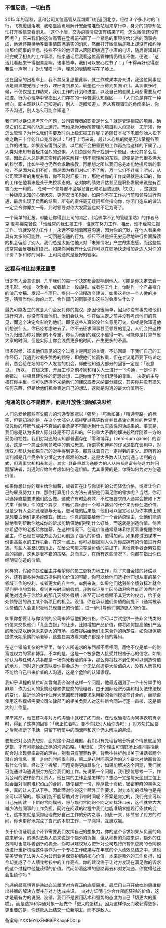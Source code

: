 ### 不懂反馈，一切白费 

2015 年的深秋，我和公司某位高管从深圳乘飞机返回北京，经过 3 个多小时的飞行，飞机缓缓落地，我略显疲惫地解开安全带准备站起来拿行李，身旁的领导却急忙打开微信查看消息。「这个小唐，交办的事情应该有结果了吧，怎么微信还没有回呢？」原来我们的这位高管在登机前布置了一个紧急的事项交给北京的同事完成，他满怀期待地等着事情圆满落实的消息，然而打开微信后屏幕上却没有如约弹出那位同事的信息。按捺不住的他话音未落随即拨通了小唐的电话，随后得知其已经完成了相关的工作事项。结束通话后我看这位高管神情仍稍显不悦，便说：「这活儿看起来干得很漂亮啊，诸事皆毕，我们可以安心过节了！」「干得再好也得跟我说一声啊！」对方轻叹一声，埋怨的表情都写在了脸上。 

坐在回家的出租车上，我不禁反复思量此事，就工作成果本身来讲，我这位同事应该是圆满地完成了任务，理应得到嘉奖，最差也不应得到负面评价。其实很多时候，不仅仅是工作结果，我们工作的计划和进度，以及自己的直属上司都需要及时把控。行为心理学中曾指出人们存在的一种普遍认知误区——「人们总是存在一种倾向，即主观默认自己知道的，别人一定都知道」。但从客观事实的角度来讲，你不去沟通，别人怎么可能会知道？ 

我们可以换位思考这个问题，公司管理者的职责是什么？就是管理相应的项目，确保它们在正常的轨道上运行。而如果你对你所管理的项目和人的现状一无所知，你怎么管理？为什么我们需要及时向上级汇报工作呢？追随日本松下电器创始人松下幸之助三十年的江口克彦说过：「对于上司来说，最让人心焦的就是无法掌握各项工作的进度。如果没有得到反馈，以后就不会把重要的工作再交给这样的下属了。」人类对未知有着极其强烈的恐惧，人们总是倾向于找到一个原因，无论其多么荒谬。因此古人总是用其崇拜的神来解释一切不能理解的东西，即便是近代很多伟大的科学家，比如牛顿也仍然会求助宗教，再想想之所以我们总是本能地排斥新的事物，不是因为它们不好，而是因为我们对它们不了解，万一它们不好呢？所以，从公司管理者的角度来看，你不及时汇报工作，那他对你的工作成果就是未知的，你的工作在他看来是处于失控状态的。这对你的绩效评估甚至是职业发展来说是有百害而无一利的。  任何一个领导都不会容忍自己和项目或团队「失联」  ，这就是一种极度未知的心理状态，更何况很多时候，如果你不在工作执行前和领导进行沟通，最后出现了负面的结果，所有的责任毫无疑问都会指向你，你闭门造车的做法一定会令你罪加一等，此时领导对你大发雷霆也就不足为奇了。 

一个简单的汇报，却能让你得到上司的肯定，《哈佛学不到的管理策略》的作者马克·麦考梅克曾说：「谁经常向我汇报工作，谁就在努力工作，相反，谁不经常汇报工作，谁就没努力工作！」永远不要想着回避沟通，因为你的沉默，在他人看来会具有太多的可能性。一切回避沟通的行为，都只不过是把无穷无尽地进行负面解读的机会留给了别人。我们总是太低估他人对「未知情况」产生的焦虑感，而这些焦虑常常会反噬我们自己。如果你问我有什么诀窍可以在职场快速增加身边人对你的评价？多和你的同事、上司沟通就是最好的答案。 

### 过程有时比结果还重要 

很少有人会意识到，几乎我们的每一个决定都会影响到他人，可能是你决定去看一场电影、参加一次聚会，或者踏上一段旅程。或者在工作上，你制作一个产品推介的演示文稿、发起一个项目、提出一个流程改变建议，如果这是你一个人做的决定，猜猜当你向你的上司、合作部门的同事提出这些时会发生什么？ 

最先可能发生的就是人们会反对你的提议，原因也很简单，因为你没有事先和他们进行沟通，你没有尊重他们。他们会认为，你在做决定之前并没有考虑他们的意见，而这个决定会影响到他们。即便这些人真的没什么意见可说，抑或是你知道他们想说什么，你已经考虑进去了。你不去征求同事甚至领导的意见，人们会把这种行为归结为你对他们的不尊重，你认为他们的建议不值得一听。可能你是打算节省大家的时间，但是实际上你会浪费更多的时间，产生更多的矛盾。 

很多时候，征求他们意见的这个过程才是问题的关键。不妨回顾一下我们自己的工作经历，我遇到过很多优秀的领导，即便他们位高权重，但在会议尾声要下结论之前，总会给在场的每个人发言的机会，即便他知道大部分的回答一定是：「没意见。」所以，  在做决定、开展工作之前不妨和相关人士进行一下沟通，一是你不会错过一些极具建设性的奇思妙想，二是你给予了他们足够的尊重。  决定的主导权在你手里，你可以选择不采纳他们的建议或者采纳部分建议，其实你并没有损失任何东西，但是给他们机会表达自己的想法，这就是沟通的最大价值所在。 

### 沟通的核心不是博弈，而是开放性问题解决思维 

人们总爱给那些有说服力的沟通专家冠以「强势」「巧舌如簧」「精通套路」的标签，但要知道的是，在这个大部分人都接受过高等教育并具备独立思维的世界里，仅凭你的坏脾气或并不真诚的奉承是不可能达到什么实质性沟通成果的。事实是，我们总是认为多数人际分歧是不可调和的，任何重大矛盾的解决必然伴随着一方的妥协和牺牲。我们对沟通的认知都普遍存在「零和博弈」（zero-sum game）的谬误，这是一个商业谈判领域中的前沿概念。所谓零和博弈的谬误是指在谈判中，对话双方都认为如果自己的对手得到更多，那意味着自己一定得到的更少。即所有的谈判都是几个竞争者分恒定大小蛋糕的游戏，这是大多数人认为沟通与谈判的方式，但离事实却相去甚远。其实  具备卓越沟通能力的人从来都是富有创造力的问题解决者，沟通时应始终考虑如何创造价值。尤其重要的是，你将如何为对方创造价值。  

如果你想让你的雇主给你加薪，或者正在让与你谈判的公司降低价格，或者让你自己的雇员努力工作，那你打算用什么方法去说服他们满足你的需求呢？当然，你可以选择直接要求他们这么做。这或许有时会奏效，不过被要求的人通常会按如下方式来「解读」你的这个要求，即他们要付出一个可以接受的代价来为你创造价值。但是少有人会如此理智与无私，更可能的后果是：他们可以坚定地认为你本质上就是想要占他们更多的便宜。因此，你真的需要给他们一个合适的理由，让他们能清晰地看到帮助你达成你的诉求能确保他们得到什么好处，而这就是创造价值。倘若你希望你的老板给你加薪，在这种情况下，创造价值通常意味着你要着重提醒你的雇主，你已经在哪些方面为公司创造了超凡的价值，值得加薪。如果你试图谋求一份更高薪水的工作机会，在这一点上，你可以根据别人认为你应拥有的价值进行沟通。有些人甚至试图指出，在给公司带来等量价值的前提下，其他竞争者会索要更高的报酬，这也是很不错的策略。总而言之，在所有这些情况下，你都在指出你已经明显创造的价值。 

同样的，假如你是位雇主并希望你的员工更努力地工作，除了来自金钱的补偿以外，还有很多种为雇员提供附加价值的可能，你可以给他们选择他们想从事的某个领域工作的权利，或者更大的自主性。举例来说，如果他们达到某个绩效标准就会受到更少的监督，得到更长时间的假期，我敢保证员工因劳动积极性低而浪费的时间绝对远多于你给出的那几天额外假期；甚至可以考虑赋予其更大的权力，给予身处领导层的员工某个新项目的机会。没错，你在承认他们价值的前提下（通常被承认价值的人会更积极地兑现自己的价值），进一步引导他们创造更大的价值。 

如果你想要让与你谈判的公司来降低他们的价格，你可以尝试提供一些非金钱类的价值来交换他们「真金白银」的让步，比如增加产品价值，你将如何提高他们产品的曝光度以确保未来更大的市场，或者提供给他们未来合作的确定性，如你担保能提供长期采购的承诺等，这些在卖方看来或许都是不错的筹码。 

在这个错综复杂的世界里，每个人所追求的东西都不尽相同，而绝不仅是单一的财富或权力的零和博弈。不幸的是，这是一个被多数人接受并根植于心的信念。如果你认为与任何人共事都是一场你死我活的斗争，那么你将找不到任何可以创造价值的地方，同时这也就意味着你将会成为一个无法创造更大价值的人，没有人愿意和不能给自己带来价值的人沟通，这是个危险的认知谬误。 

我知乎课程的某位听众曾向我咨询过这样一个问题，他最近遇到了一个十分棘手的麻烦：作为公司的采购经理和供应商的管理者，由于国际经济形势和相关法律法规的变化，最近他的合作伙伴大范围都开始要求采用新的合同模板签订合约，而能否使用这些模板需要公司法律部门的相关负责人对这些新合同进行逐一审核，这是很大的工作量。 

果不其然，他在首次与对方的沟通中就吃了闭门羹，在他拨通电话向同事表明需求时，得到了这样的回答：「我正忙着呢，要不你找别人给你办吧！」对方匆忙回答之后就挂断了电话，只留下听筒中的滴滴声和这个仍未解决的麻烦。 

要想说对必须先想对，面对这个沟通难题，我们只有先理智地分析这个情景底层的逻辑，才有可能给出正确的沟通策略。「我很忙」这个理由可谓职场上被同事拒绝配合时出现频率最高的理由，别看只有寥寥数字，背后往往折射出关于讲话者两个潜在的信息，第一是他的时间很有限，第二是花时间满足你的这个要求对他而言没有什么价值。经过这个拆解，问题变得更加具象化，如果能解决这个问题，我们就可能通过沟通说服对方配合我们的工作。先说第一个问题，我们换位思考一下，作为公司的法律部门负责人，他日常的工作会是怎样的？想必一定是每天坐到工位上就会面对眼前堆积如山的合同，随便翻开一份，厚厚数十页纸，密密麻麻的黑色文字，真的让人无从下手。因此面对你的这个额外工作要求，对方本能的抵触也是完全可以理解的。那我们能不能帮助对方节省时间呢？答案是肯定的，我们完全可以自己先阅读一下新的合同模板，将与现行合同的不同之处标注出来，这样就会大大减少法务同事的工作负担，同时在阅读的过程中我们也能准确掌握现行条款的变化，这本来就是采购经理做好自己工作的分内之事，如此一来，即节省了对方的时间，你也更好地完成了自己的本职工作，一举两得，互惠双赢。 

关于价值证明这个环节需要我们发挥自己的想象力，你的这个诉求如果从负面的角度来解读，的确对法务人员来说是个额外的负担，但从积极的角度来讲，额外的任务同时也意味着创新的机会，你可以建议对方把针对公司现行所有供应商的合同模板进行重新梳理这件事作为一个专项工作成果写在年底的个人绩效总结之中，这也完美契合了法务人员为公司业务保驾护航的核心价值。本来是额外的工作负担，如今却变成了个人绩效考核中的工作亮点，你的建议终于让对方发现在满足你的诉求的这个过程中他能获得的价值。试问带着这样的思路再去和对方沟通，你觉得他还会拒绝你吗？ 

沟通的最高境界是通过交流厘清对方真正的底层需求，最后用自己开放性的思维提出共赢的解决方案并与对方达成共识。  向对方证明与你合作所能获得的价值，这才是最有力的说服。没错，我们不是要用话术和强势的态度为自己「切更大的蛋糕」，而是选择和沟通对象一起做个「更大的蛋糕」。因为这样你反而收获得更多，更重要的是，你还能从此结交一位新朋友，而不是敌人。 

备案号:YXX1eY6XEMBi6PKaxpFD0Lp